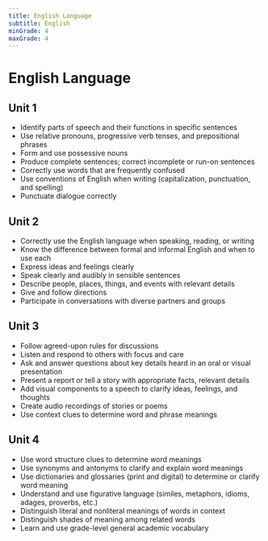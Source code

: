 ```yaml
---
title: English Language
subtitle: English
minGrade: 4
maxGrade: 4
---
```

# English Language


## Unit 1
* Identify parts of speech and their functions in specific sentences
* Use relative pronouns, progressive verb tenses, and prepositional phrases
* Form and use possessive nouns
* Produce complete sentences; correct incomplete or run-on sentences
* Correctly use words that are frequently confused
* Use conventions of English when writing (capitalization, punctuation, and spelling)
* Punctuate dialogue correctly

## Unit 2
* Correctly use the English language when speaking, reading, or writing
* Know the difference between formal and informal English and when to use each
* Express ideas and feelings clearly
* Speak clearly and audibly in sensible sentences
* Describe people, places, things, and events with relevant details
* Give and follow directions
* Participate in conversations with diverse partners and groups

## Unit 3
* Follow agreed-upon rules for discussions
* Listen and respond to others with focus and care
* Ask and answer questions about key details heard in an oral or visual presentation
* Present a report or tell a story with appropriate facts, relevant details
* Add visual components to a speech to clarify ideas, feelings, and thoughts
* Create audio recordings of stories or poems
* Use context clues to determine word and phrase meanings

## Unit 4
* Use word structure clues to determine word meanings
* Use synonyms and antonyms to clarify and explain word meanings
* Use dictionaries and glossaries (print and digital) to determine or clarify word meaning
* Understand and use figurative language (similes, metaphors, idioms, adages, proverbs, etc.)
* Distinguish literal and nonliteral meanings of words in context
* Distinguish shades of meaning among related words
* Learn and use grade-level general academic vocabulary